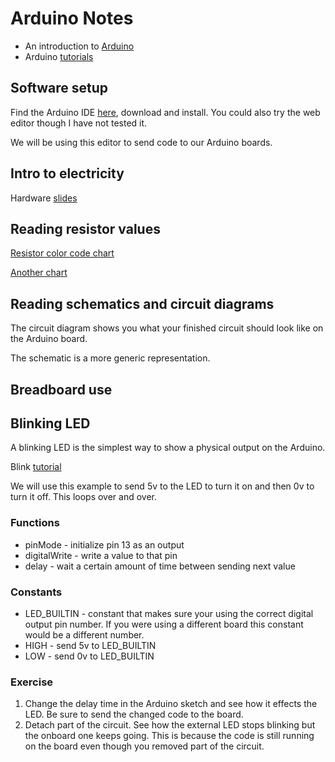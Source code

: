 # Arduino Notes

* An introduction to [Arduino](https://www.arduino.cc/en/Guide/Introduction)
* Arduino [tutorials](https://www.arduino.cc/en/Tutorial/HomePage) 

## Software setup 

Find the Arduino IDE [here](https://www.arduino.cc/en/Main/Software), download and install. You could also try the web editor though I have not tested it.

We will be using this editor to send code to our Arduino boards. 

## Intro to electricity 

Hardware [slides](hardware1-slides.pptx)

## Reading resistor values

[Resistor color code chart](http://www.resistorguide.com/resistor-color-code/)

[Another chart ](http://www.resistorguide.com/pictures/resistor_color_codes_chart.png)

## Reading schematics and circuit diagrams 

The circuit diagram shows you what your finished circuit should look like on the Arduino board. 

The schematic is a more generic representation. 

## Breadboard use 


## Blinking LED 

A blinking LED is the simplest way to show a physical output on the Arduino. 

Blink [tutorial](http://www.arduino.cc/en/Tutorial/Blink) 

We will use this example to send 5v to the LED to turn it on and then 0v to turn it off. This loops over and over. 

### Functions 

* pinMode - initialize pin 13 as an output
* digitalWrite - write a value to that pin
* delay - wait a certain amount of time between sending next value

### Constants 

* LED_BUILTIN - constant that makes sure your using the correct digital output pin number. If you were using a different board this constant would be a different number.
* HIGH - send 5v to LED_BUILTIN
* LOW - send 0v to LED_BUILTIN

### Exercise 

1. Change the delay time in the Arduino sketch and see how it effects the LED. Be sure to send the changed code to the board. 
2. Detach part of the circuit. See how the external LED stops blinking but the onboard one keeps going. This is because the code is still running on the board even though you removed part of the circuit. 


